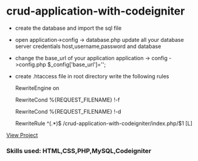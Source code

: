 # crud-application-with-codeigniter

- create the database and import the sql file

-  open application->config -> database.php
update all your database server credentials
host,username,password and database

- change the base_url of your application
application -> config ->config.php
$_config['base_url']='';

-  create .htaccess file in root directory
write the following rules

      RewriteEngine on

      RewriteCond %{REQUEST_FILENAME} !-f

      RewriteCond %{REQUEST_FILENAME} !-d

      RewriteRule ^(.*)$ /crud-application-with-codeigniter/index.php/$1 [L]


[View Project](https://kumarishwetha.com/codeigniter-crud/posts)


### Skills used: HTML,CSS,PHP,MySQL,Codeigniter
